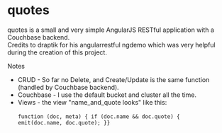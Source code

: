 # quotes
quotes is a small and very simple AngularJS RESTful application with a Couchbase backend.<br> Credits to draptik for his angularrestful ngdemo which was very helpful during the creation of this project.

Notes<br>
* CRUD - So far no Delete, and Create/Update is the same function (handled by Couchbase backend).
* Couchbase - I use the default bucket and cluster all the time.<br>
* Views - the view "name_and_quote looks" like this:<br>
<code> function (doc, meta) {
  if (doc.name && doc.quote) {
    emit(doc.name, doc.quote);
  }}
</code>

